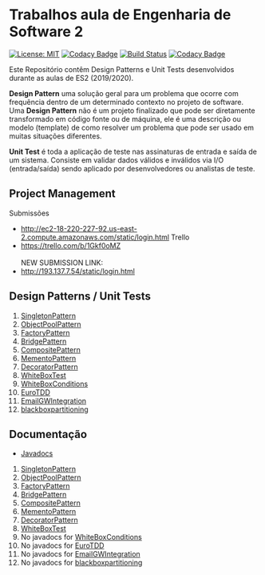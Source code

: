 # Trabalhos aula de Engenharia de Software 2
[![License: MIT](https://img.shields.io/badge/License-MIT-yellow.svg)](https://opensource.org/licenses/MIT)
[![Codacy Badge](https://api.codacy.com/project/badge/Grade/03d17dd7587042aeaf274d3584a18c8e)](https://www.codacy.com?utm_source=github.com&amp;utm_medium=referral&amp;utm_content=argon7/TrabalhosES2&amp;utm_campaign=Badge_Grade)
[![Build Status](https://travis-ci.com/argon7/TrabalhosES2.svg?token=TdKbkE4GsRUaGKPb7pBK&branch=master)](https://travis-ci.com/argon7/TrabalhosES2)
[![Codacy Badge](https://api.codacy.com/project/badge/Coverage/03d17dd7587042aeaf274d3584a18c8e)](https://www.codacy.com?utm_source=github.com&utm_medium=referral&utm_content=argon7/TrabalhosES2&utm_campaign=Badge_Coverage)

Este Repositório contêm Design Patterns e Unit Tests desenvolvidos durante as aulas de ES2 (2019/2020).

<b>Design Pattern</b> uma solução geral para um problema que ocorre com frequência dentro de um determinado contexto no projeto de software. Uma <b>Design Pattern</b> não é um projeto finalizado que pode ser diretamente transformado em código fonte ou de máquina, ele é uma descrição ou modelo (template) de como resolver um problema que pode ser usado em muitas situações diferentes.

<b>Unit Test</b> é toda a aplicação de teste nas assinaturas de entrada e saída de um sistema. Consiste em validar dados válidos e inválidos via I/O (entrada/saída) sendo aplicado por desenvolvedores ou analistas de teste.

## Project Management

Submissões
* http://ec2-18-220-227-92.us-east-2.compute.amazonaws.com/static/login.html
Trello
* https://trello.com/b/1Gkf0oMZ
<br><br> NEW SUBMISSION LINK:
* http://193.137.7.54/static/login.html

## Design Patterns / Unit Tests 
1. [SingletonPattern](./singletonpattern)
2. [ObjectPoolPattern](./objectpoolpattern)
3. [FactoryPattern](./factorypattern)
4. [BridgePattern](./bridgepattern)
5. [CompositePattern](./compositepattern)
6. [MementoPattern](./mementopattern)
7. [DecoratorPattern](./decoratorpattern)
8. [WhiteBoxTest](./WhiteBoxTest)
9. [WhiteBoxConditions](./WhiteBoxConditions)
10. [EuroTDD](./EuroTDD)
11. [EmailGWIntegration](./EmailGWIntegration)
12. [blackboxpartitioning](./blackboxpartitioning)

## Documentação

*  [Javadocs](https://argon7.github.io/TrabalhosES2/)
1. [SingletonPattern](https://argon7.github.io/TrabalhosES2/SingletonPattern/javadoc/index.html)
2. [ObjectPoolPattern](https://argon7.github.io/TrabalhosES2/ObjectPoolPattern/javadoc/index.html)
3. [FactoryPattern](https://argon7.github.io/TrabalhosES2/FactoryPattern/javadoc/index.html)
4. [BridgePattern](https://argon7.github.io/TrabalhosES2/BridgePattern/javadoc/index.html)
5. [CompositePattern](https://argon7.github.io/TrabalhosES2/CompositePattern/javadoc/index.html)
6. [MementoPattern](https://argon7.github.io/TrabalhosES2/MementoPattern/javadoc/index.html)
7. [DecoratorPattern](https://argon7.github.io/TrabalhosES2/DecoratorPattern/javadoc/index.html)
8. [WhiteBoxTest](https://argon7.github.io/TrabalhosES2/WhiteBoxTest/javadoc/index.html)
9. No javadocs for [WhiteBoxConditions](./WhiteBoxConditions)
10. No javadocs for [EuroTDD](./EuroTDD)
11. No javadocs for [EmailGWIntegration](./EmailGWIntegration)
12. No javadocs for [blackboxpartitioning](https://argon7.github.io/TrabalhosES2/blackboxpartitioning/javadoc/index.html)